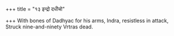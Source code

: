 +++
title = "१३ इन्द्रो दधीचो"

+++
With bones of Dadhyac for his arms, Indra, resistless in attack,  
     Struck nine-and-ninety Vrtras dead.